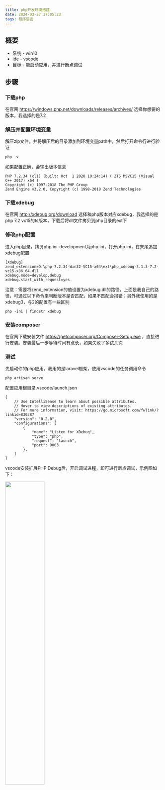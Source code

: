```yaml
---
title: php开发环境搭建
date: 2024-03-27 17:05:23
tags: 程序语言
---
```


## 概要
+ 系统 - win10 
+ ide  - vscode 
+ 目标 - 能启动应用，并进行断点调试 

## 步骤
### 下载php
在官网 https://windows.php.net/downloads/releases/archives/ 选择你想要的版本，我选择的是7.2
### 解压并配置环境变量
解压zip文件，并将解压后的目录添加到环境变量path中，然后打开命令行进行验证
```shell
php -v
```
如果配置正确，会输出版本信息
```shell
PHP 7.2.34 (cli) (built: Oct  1 2020 10:24:14) ( ZTS MSVC15 (Visual C++ 2017) x64 )
Copyright (c) 1997-2018 The PHP Group
Zend Engine v3.2.0, Copyright (c) 1998-2018 Zend Technologies
```
### 下载xdebug
在官网 http://xdebug.org/download 选择和php版本对应xdebug，我选择的是php 7.2 vc15的ts版本，下载后将dll文件拷贝到php目录的ext下
### 修改php配置
进入php目录，拷贝php.ini-development为php.ini，打开php.ini，在末尾追加xdebug配置
```shell
[Xdebug]
zend_extension=D:\php-7.2.34-Win32-VC15-x64\ext\php_xdebug-3.1.3-7.2-vc15-x86_64.dll
xdebug.mode=develop,debug
xdebug.start_with_request=yes
```
注意：需要将zend_extension的值设置为xdebug.dll的路径，上面是我自己的路径，可通过以下命令来判断版本是否匹配，如果不匹配会报错；另外我使用的是xdebug3，与2的配置有一些区别
```shell
php -ini | findstr xdebug
```
### 安装composer
在官网下载安装文件 https://getcomposer.org/Composer-Setup.exe ，直接进行安装。安装最后一步等待时间有点长，如果失败了多试几次
### 测试
先启动你的php应用，我用的是laravel框架，使用vscode的任务调用命令
```shell
php artisan serve
```
配置应用根目录.vscode/launch.json
```shell
{
    // Use IntelliSense to learn about possible attributes.
    // Hover to view descriptions of existing attributes.
    // For more information, visit: https://go.microsoft.com/fwlink/?linkid=830387
    "version": "0.2.0",
    "configurations": [
        {
            "name": "Listen for XDebug",
            "type": "php",
            "request": "launch",
            "port": 9003
        },
    ]
}
```
vscode安装扩展PHP Debug后，开启调试进程，即可进行断点调试，示例图如下：

<img src="./images/php-dev/breakpoint.png" style="width:50%">
